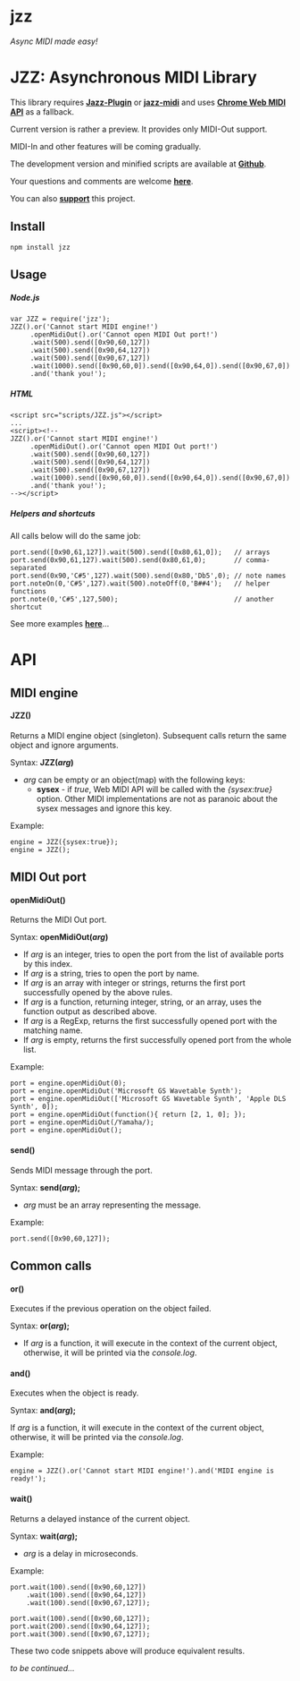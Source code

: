 # jzz

*Async MIDI made easy!*

# JZZ: Asynchronous MIDI Library

This library requires [**Jazz-Plugin**](http://jazz-soft.net)
or [**jazz-midi**](https://www.npmjs.com/package/jazz-midi)
and uses [**Chrome Web MIDI API**](http://webaudio.github.io/web-midi-api) as a fallback.

Current version is rather a preview. It provides only MIDI-Out support.

MIDI-In and other features will be coming gradually.

The development version and minified scripts are available at [**Github**](https://github.com/jazz-soft/JZZ).

Your questions and comments are welcome [**here**](http://jazz-soft.org).

You can also [**support**](http://jazz-soft.net/donate) this project.

## Install

    npm install jzz

## Usage

##### Node.js


    var JZZ = require('jzz');
    JZZ().or('Cannot start MIDI engine!')
         .openMidiOut().or('Cannot open MIDI Out port!')
         .wait(500).send([0x90,60,127])
         .wait(500).send([0x90,64,127])
         .wait(500).send([0x90,67,127])
         .wait(1000).send([0x90,60,0]).send([0x90,64,0]).send([0x90,67,0])
         .and('thank you!');


##### HTML


    <script src="scripts/JZZ.js"></script>
    ...
    <script><!--
    JZZ().or('Cannot start MIDI engine!')
         .openMidiOut().or('Cannot open MIDI Out port!')
         .wait(500).send([0x90,60,127])
         .wait(500).send([0x90,64,127])
         .wait(500).send([0x90,67,127])
         .wait(1000).send([0x90,60,0]).send([0x90,64,0]).send([0x90,67,0])
         .and('thank you!');
    --></script>


##### Helpers and shortcuts

All calls below will do the same job:


    port.send([0x90,61,127]).wait(500).send([0x80,61,0]);   // arrays
    port.send(0x90,61,127).wait(500).send(0x80,61,0);       // comma-separated
    port.send(0x90,'C#5',127).wait(500).send(0x80,'Db5',0); // note names
    port.noteOn(0,'C#5',127).wait(500).noteOff(0,'B##4');   // helper functions
    port.note(0,'C#5',127,500);                             // another shortcut


See more examples [**here**](http://jazz-soft.net/demo)...


# API

## MIDI engine

#### JZZ()
Returns a MIDI engine object (singleton).
Subsequent calls return the same object and ignore arguments.

Syntax: **JZZ(*arg*)**

- *arg* can be empty or an object(map) with the following keys:
  - **sysex** - if *true*, Web MIDI API will be called with the *{sysex:true}* option.
Other MIDI implementations are not as paranoic about the sysex messages and ignore this key.

Example:

    engine = JZZ({sysex:true});
    engine = JZZ();


## MIDI Out port

#### openMidiOut()
Returns the MIDI Out port.

Syntax: **openMidiOut(*arg*)**

- If *arg* is an integer, tries to open the port from the list of available ports by this index.
- If *arg* is a string, tries to open the port by name.
- If *arg* is an array with integer or strings, returns the first port successfully opened by the above rules.
- If *arg* is a function, returning integer, string, or an array, uses the function output as described above.
- If *arg* is a RegExp, returns the first successfully opened port with the matching name.
- If *arg* is empty, returns the first successfully opened port from the whole list.

Example:

    port = engine.openMidiOut(0);
    port = engine.openMidiOut('Microsoft GS Wavetable Synth');
    port = engine.openMidiOut(['Microsoft GS Wavetable Synth', 'Apple DLS Synth', 0]);
    port = engine.openMidiOut(function(){ return [2, 1, 0]; });
    port = engine.openMidiOut(/Yamaha/);
    port = engine.openMidiOut();

#### send()
Sends MIDI message through the port.

Syntax: **send(*arg*);**

- *arg* must be an array representing the message.

Example:

    port.send([0x90,60,127]);


## Common calls

#### or()
Executes if the previous operation on the object failed.

Syntax: **or(*arg*);**

- If *arg* is a function, it will execute in the context of the current object,
otherwise, it will be printed via the *console.log*.

#### and()
Executes when the object is ready.

Syntax: **and(*arg*);**

If *arg* is a function, it will execute in the context of the current object,
otherwise, it will be printed via the *console.log*.

Example:

    engine = JZZ().or('Cannot start MIDI engine!').and('MIDI engine is ready!');


#### wait()
Returns a delayed instance of the current object.

Syntax: **wait(*arg*);**

- *arg* is a delay in microseconds.

Example:

    port.wait(100).send([0x90,60,127])
        .wait(100).send([0x90,64,127])
        .wait(100).send([0x90,67,127]);
     
    port.wait(100).send([0x90,60,127]);
    port.wait(200).send([0x90,64,127]);
    port.wait(300).send([0x90,67,127]);

These two code snippets above will produce equivalent results.


*to be continued...*
